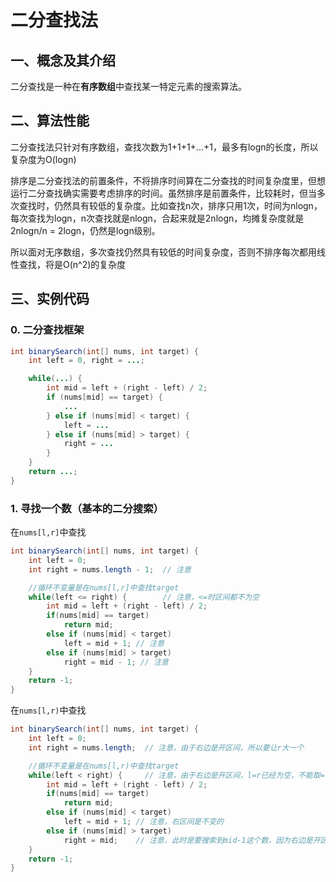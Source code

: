 # 二分查找法

## 一、概念及其介绍

二分查找是一种在**有序数组**中查找某一特定元素的搜索算法。



## 二、算法性能

二分查找法只针对有序数组，查找次数为1+1+1+...+1，最多有logn的长度，所以复杂度为O(logn)

排序是二分查找法的前置条件，不将排序时间算在二分查找的时间复杂度里，但想运行二分查找确实需要考虑排序的时间。虽然排序是前置条件，比较耗时，但当多次查找时，仍然具有较低的复杂度。比如查找n次，排序只用1次，时间为nlogn，每次查找为logn，n次查找就是nlogn，合起来就是2nlogn，均摊复杂度就是2nlogn/n = 2logn，仍然是logn级别。

所以面对无序数组，多次查找仍然具有较低的时间复杂度，否则不排序每次都用线性查找，将是O(n^2)的复杂度



## 三、实例代码

### 0. 二分查找框架

```java
int binarySearch(int[] nums, int target) {
    int left = 0, right = ...;

    while(...) {
        int mid = left + (right - left) / 2;
        if (nums[mid] == target) {
            ...
        } else if (nums[mid] < target) {
            left = ...
        } else if (nums[mid] > target) {
            right = ...
        }
    }
    return ...;
}
```



### 1. 寻找一个数（基本的二分搜索）

 在`nums[l,r]`中查找

```java
int binarySearch(int[] nums, int target) {
    int left = 0; 
    int right = nums.length - 1;  // 注意

    //循环不变量是在nums[l,r]中查找target
    while(left <= right) {        // 注意，<=时区间都不为空
        int mid = left + (right - left) / 2;
        if(nums[mid] == target)
            return mid; 
        else if (nums[mid] < target)
            left = mid + 1; // 注意
        else if (nums[mid] > target)
            right = mid - 1; // 注意
    }
    return -1;
}
```

 在`nums[l,r)`中查找

```java
int binarySearch(int[] nums, int target) {
    int left = 0; 
    int right = nums.length;  // 注意，由于右边是开区间，所以要让r大一个

    //循环不变量是在nums[l,r)中查找target
    while(left < right) {     // 注意，由于右边是开区间，l=r已经为空，不能取=
        int mid = left + (right - left) / 2;
        if(nums[mid] == target)
            return mid; 
        else if (nums[mid] < target)
            left = mid + 1; // 注意，右区间是不变的
        else if (nums[mid] > target)
            right = mid;    // 注意，此时是要搜索到mid-1这个数，因为右边是开区间，所以r要改成mid
    }
    return -1;
}
```























